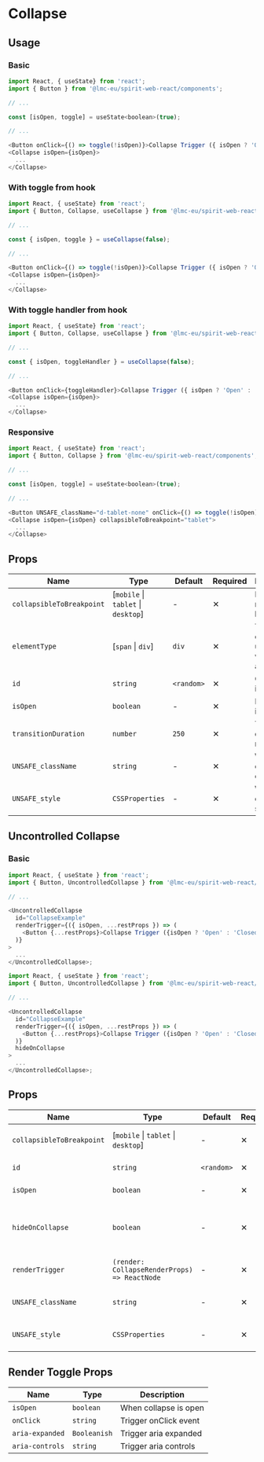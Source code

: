 # Collapse

## Usage

### Basic

```javascript
import React, { useState} from 'react';
import { Button } from '@lmc-eu/spirit-web-react/components';

// ...

const [isOpen, toggle] = useState<boolean>(true);

// ...

<Button onClick={() => toggle(!isOpen)}>Collapse Trigger ({ isOpen ? 'Open' : 'Closed' })</Button>
<Collapse isOpen={isOpen}>
  ...
</Collapse>
```

### With toggle from hook

```javascript
import React, { useState} from 'react';
import { Button, Collapse, useCollapse } from '@lmc-eu/spirit-web-react/components';

// ...

const { isOpen, toggle } = useCollapse(false);

// ...

<Button onClick={() => toggle(!isOpen)}>Collapse Trigger ({ isOpen ? 'Open' : 'Closed' })</Button>
<Collapse isOpen={isOpen}>
  ...
</Collapse>
```

### With toggle handler from hook

```javascript
import React, { useState} from 'react';
import { Button, Collapse, useCollapse } from '@lmc-eu/spirit-web-react/components';

// ...

const { isOpen, toggleHandler } = useCollapse(false);

// ...

<Button onClick={toggleHandler}>Collapse Trigger ({ isOpen ? 'Open' : 'Closed' })</Button>
<Collapse isOpen={isOpen}>
  ...
</Collapse>
```

### Responsive

```javascript
import React, { useState} from 'react';
import { Button, Collapse } from '@lmc-eu/spirit-web-react/components';

// ...

const [isOpen, toggle] = useState<boolean>(true);

// ...

<Button UNSAFE_className="d-tablet-none" onClick={() => toggle(!isOpen)}>Collapse Trigger ({ isOpen ? 'Open' : 'Closed' })</Button>
<Collapse isOpen={isOpen} collapsibleToBreakpoint="tablet">
  ...
</Collapse>
```

## Props

| Name                      | Type                                | Default    | Required | Description                                 |
| ------------------------- | ----------------------------------- | ---------- | -------- | ------------------------------------------- |
| `collapsibleToBreakpoint` | [`mobile` \| `tablet` \| `desktop`] | -          | ✕        | Handle for responsive breakpoint            |
| `elementType`             | [`span` \| `div`]                   | `div`      | ✕        | Type of element used as wrapper and content |
| `id`                      | `string`                            | `<random>` | ✕        | Component id                                |
| `isOpen`                  | `boolean`                           | -          | ✕        | Is open on initialization                   |
| `transitionDuration`      | `number`                            | `250`      | ✕        | Transition duration in miliseconds          |
| `UNSAFE_className`        | `string`                            | -          | ✕        | Wrapper custom class name                   |
| `UNSAFE_style`            | `CSSProperties`                     | -          | ✕        | Wrapper custom style                        |

## Uncontrolled Collapse

### Basic

```javascript
import React, { useState } from 'react';
import { Button, UncontrolledCollapse } from '@lmc-eu/spirit-web-react/components';

// ...

<UncontrolledCollapse
  id="CollapseExample"
  renderTrigger={({ isOpen, ...restProps }) => (
    <Button {...restProps}>Collapse Trigger ({isOpen ? 'Open' : 'Closed'})</Button>
  )}
>
  ...
</UncontrolledCollapse>;
```

```javascript
import React, { useState } from 'react';
import { Button, UncontrolledCollapse } from '@lmc-eu/spirit-web-react/components';

// ...

<UncontrolledCollapse
  id="CollapseExample"
  renderTrigger={({ isOpen, ...restProps }) => (
    <Button {...restProps}>Collapse Trigger ({isOpen ? 'Open' : 'Closed'})</Button>
  )}
  hideOnCollapse
>
  ...
</UncontrolledCollapse>;
```

## Props

| Name                      | Type                                         | Default    | Required | Description                            |
| ------------------------- | -------------------------------------------- | ---------- | -------- | -------------------------------------- |
| `collapsibleToBreakpoint` | [`mobile` \| `tablet` \| `desktop`]          | -          | ✕        | Handle for responsive breakpoint       |
| `id`                      | `string`                                     | `<random>` | ✕        | Component id                           |
| `isOpen`                  | `boolean`                                    | -          | ✕        | Is open on initialization              |
| `hideOnCollapse`          | `boolean`                                    | -          | ✕        | Hides button when content is displayed |
| `renderTrigger`           | `(render: CollapseRenderProps) => ReactNode` | -          | ✕        | Properties for trigger render          |
| `UNSAFE_className`        | `string`                                     | -          | ✕        | Wrapper custom classname               |
| `UNSAFE_style`            | `CSSProperties`                              | -          | ✕        | Wrapper custom style                   |

## Render Toggle Props

| Name            | Type         | Description           |
| --------------- | ------------ | --------------------- |
| `isOpen`        | `boolean`    | When collapse is open |
| `onClick`       | `string`     | Trigger onClick event |
| `aria-expanded` | `Booleanish` | Trigger aria expanded |
| `aria-controls` | `string`     | Trigger aria controls |
